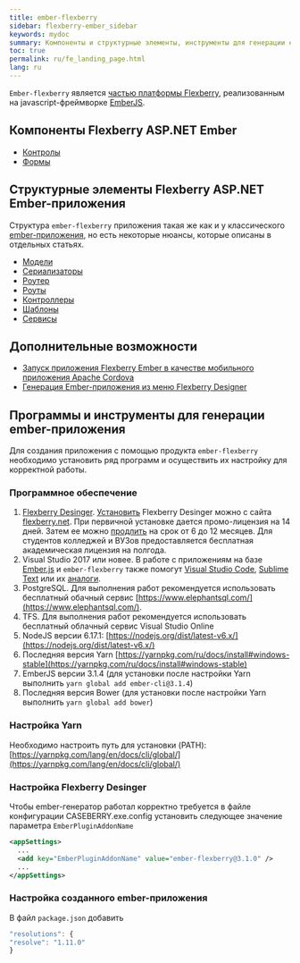 ```yaml
---
title: ember-flexberry
sidebar: flexberry-ember_sidebar
keywords: mydoc
summary: Компоненты и структурные элементы, инструменты для генерации ember-приложения
toc: true
permalink: ru/fe_landing_page.html
lang: ru
---
```


`Ember-flexberry` является [частью платформы Flexberry](http://flexberry.ru), реализованным на javascript-фреймворке [EmberJS](http://emberjs.com/).

## Компоненты Flexberry ASP.NET Ember

* [Контролы](ef_controls.html)
* [Формы](ef_forms.html)

## Структурные элементы Flexberry ASP.NET Ember-приложения

Структура `ember-flexberry` приложения такая же как и у классического [ember-приложения](https://guides.emberjs.com/v2.0.0/getting-started/core-concepts/), но есть некоторые нюансы, которые описаны в отдельных статьях.

* [Модели](efd_model.html)
* [Сериализаторы](efd_serializer.html)
* [Роутер](ef_router.html)
* [Роуты](ef_route.html)
* [Контроллеры](ef_controller.html)
* [Шаблоны](ef_template.html)
* [Сервисы](ef_service.html)

## Дополнительные возможности

* [Запуск приложения Flexberry Ember в качестве мобильного приложения Apache Cordova](ef_cordova.html)
* [Генерация Ember-приложения из меню Flexberry Designer](ef_generator.html)

## Программы и инструменты для генерации ember-приложения

Для создания приложения с помощью продукта `ember-flexberry` необходимо установить ряд программ и осуществить их настройку для корректной работы.

### Программное обеспечение

1. [Flexberry Desinger](https://flexberry.github.io/ru/fd_landing_page.html). [Установить](https://flexberry.github.io/ru/fd_install.html) Flexberry Desinger можно с сайта [flexberry.net](https://flexberry.net/). При первичной установке дается промо-лицензия на 14 дней. Затем ее можно [продлить](https://designer.flexberry.net/#/download-win-app) на срок от 6 до 12 месяцев. Для студентов колледжей и ВУЗов предоставляется бесплатная академическая лицензия на полгода.
2. Visual Studio 2017 или новее. В работе с приложениям на базе [Ember.js](https://emberjs.com/) и `ember-flexberry` также помогут [Visual Studio Code](https://code.visualstudio.com/), [Sublime Text](http://www.sublimetext.com/) или их [аналоги](https://jpnsoft.ru/visual-studio-code/).
3. PostgreSQL. Для выполнения работ рекомендуется использовать бесплатный обачный сервис [https://www.elephantsql.com/](https://www.elephantsql.com/).
4. TFS. Для выполнения работ рекомендуется использовать бесплатный облачный сервис Visual Studio Online
5. NodeJS версии 6.17.1: [https://nodejs.org/dist/latest-v6.x/](https://nodejs.org/dist/latest-v6.x/)
6. Последняя версия Yarn [https://yarnpkg.com/ru/docs/install#windows-stable](https://yarnpkg.com/ru/docs/install#windows-stable)
7. EmberJS версии 3.1.4 (для установки после настройки Yarn выполнить `yarn global add ember-cli@3.1.4`)
8. Последняя версия Bower (для установки после настройки Yarn выполнить `yarn global add bower`)

### Настройка Yarn

Необходимо настроить путь для установки (PATH): [https://yarnpkg.com/lang/en/docs/cli/global/](https://yarnpkg.com/lang/en/docs/cli/global/)

### Настройка Flexberry Desinger

Чтобы ember-генератор работал корректно требуется в файле конфигурации CASEBERRY.exe.config установить следующее значение параметра `EmberPluginAddonName`

```xml
<appSettings>
  ...
  <add key="EmberPluginAddonName" value="ember-flexberry@3.1.0" />
  ...
</appSettings>
```

### Настройка созданного ember-приложения

В файл `package.json` добавить

```javascript
"resolutions": {
"resolve": "1.11.0"
}
```

